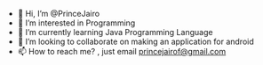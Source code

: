 - 👋 Hi, I’m @PrinceJairo
- 👀 I’m interested in Programming
- 🌱 I’m currently learning Java Programming Language
- 💞️ I’m looking to collaborate on making an application for android
- 📫 How to reach me? , just email princejairof@gmail.com

<!---
PrinceJairo/PrinceJairo is a ✨ special ✨ repository because its `README.md` (this file) appears on your GitHub profile.
You can click the Preview link to take a look at your changes.
--->
